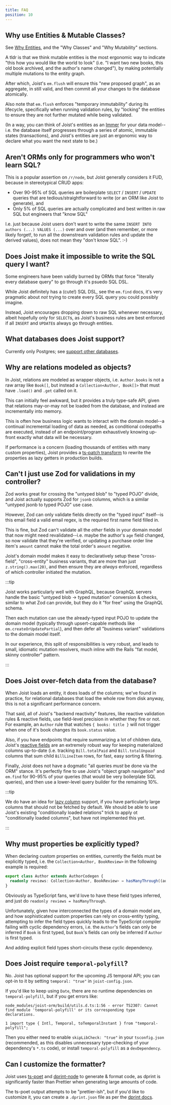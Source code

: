 ```yaml
---
title: FAQ
position: 10
---
```


## Why use Entities & Mutable Classes?

See [Why Entities](/docs/modeling/why-entities), and the "Why Classes" and "Why Mutability" sections.

A tldr is that we think mutable entities is the most ergonomic way to indicate "this how you would like the world to look" (i.e. "I want two new books, this old book archived, and the author's name changed"), by making potentially multiple mutations to the entity graph.

After which, Joist's `em.flush` will ensure this "new proposed graph", as an aggregate, in still valid, and then commit all your changes to the database atomically.

Also note that `em.flush` enforces "temporary immutability" during its lifecycle, specifically when running validation rules, by "locking" the entities to ensure they are not further mutated while being validated.

(In a way, you can think of Joist's entities as an [Immer](https://immerjs.github.io/immer/) for your data model--i.e. the database itself progresses through a series of atomic, immutable states (transactions), and Joist's entities are just an ergonomic way to declare what you want the next state to be.)

## Aren't ORMs only for programmers who won't learn SQL?

This is a popular assertion on `/r/node`, but Joist generally considers it FUD, because in stereotypical CRUD apps:

* Over 90-95% of SQL queries are boilerplate `SELECT` / `INSERT` / `UPDATE` queries that are tedious/straightforward to write (or an ORM like Joist to generate), and
* Only 5% of SQL queries are actually complicated and best written in raw SQL but engineers that "know SQL"

I.e. just because Joist users don't want to write the same `INSERT INTO authors (...) VALUES (...)` over and over (and then remember, or more likely forget!, to run all the downstream validation rules and update the derived values), does not mean they "don't know SQL". :-)

## Does Joist make it impossible to write the SQL query I want?

Some engineers have been validly burned by ORMs that force "literally every database query" to go through it's psuedo SQL DSL.

While Joist definitely has a (cute!) SQL DSL, see the `em.find` docs, it's very pragmatic about *not* trying to create every SQL query you could possibly imagine.

Instead, Joist encourages dropping down to raw SQL whenever necessary, albeit hopefully only for `SELECT`s, as Joist's business rules are best enforced if all `INSERT` and `UPDATE`s always go through entities.

## What databases does Joist support?

Currently only Postgres; see [support other databases](https://github.com/joist-orm/joist-orm/issues/636).

## Why are relations modeled as objects?

In Joist, relations are modeled as wrapper objects, i.e. `Author.books` is not a raw array like `Book[]`, but instead a `Collection<Author, Book[]>` that must have `.load()` and `.get` called on it.

This can initially feel awkward, but it provides a truly type-safe API, given that relations may-or-may not be loaded from the database, and instead are incrementally into memory.

This is often how business logic wants to interact with the domain model--a continual incremental loading of data as needed, as conditional codepaths are executed, instead of an endpoint/program exhaustively knowing up-front exactly what data will be necessary.

If performance is a concern (loading thousands of entities with many custom properties), Joist provides a [ts-patch transform](/docs/advanced/transform-properties) to rewrite the properties as lazy getters in production builds. 

## Can't I just use Zod for validations in my controller?

Zod works great for crossing the "untyped blob" to "typed POJO" divide, and Joist actually supports Zod for `jsonb` columns, which is a similar "untyped jsonb to typed POJO" use case.

However, Zod can only validate fields directly on the "typed input" itself--is this email field a valid email regex, is the required first name field filled in.

This is fine, but Zod can't validate all the *other* fields in your domain model that now might need revalidated--i.e. maybe the author's `age` field changed, so now validate that they're verified, or updating a purchase order line item's `amount` cannot make the total order's `amount` negative.

Joist's domain model makes it easy to declaratively setup these "cross-field", "cross-entity" business variants, that are more than just `z.string().max(20)`, and then ensure they are *always* enforced, regardless of which controller initiated the mutation.

:::tip

Joist works particularly well with GraphQL, because GraphQL servers handle the basic "untyped blob -> typed mutation" conversion & checks, similar to what Zod can provide, but they do it "for free" using the GraphQL schema.

Then each mutation can use the already-typed input POJO to update the domain model (typically through upsert-capable methods like `em.createOrUpdatePartial`), and then defer all "business variant" validations to the domain model itself.

In our experience, this split of responsibilities is very robust, and leads to small, idiomatic mutation resolvers, much inline with the Rails "fat model, skinny controller" pattern.

:::

## Does Joist over-fetch data from the database?

When Joist loads an entity, it does loads of the columns; we've found in practice, for relational databases that load the whole row from disk anyway, this is not a significant performance concern.

That said, all of Joist's "backend reactivity" features, like reactive validation rules & reactive fields, use field-level precision in whether they fire or not. For example, an `Author` rule that watches `{ books: title }` will not trigger when one of it's book changes its `book.status` value.

Also, if you have endpoints that require summarizing a lot of children data, Joist's [reactive fields](https://joist-orm.io/docs/modeling/reactive-fields#async-reactive-fields) are an extremely robust way for keeping materialized columns up-to-date (i.e. tracking `Bill.totalPaid` and `Bill.totalUnpaid` columns that sum child `BillLineItem` rows, for fast, easy sorting & filtering.

Finally, Joist does not have a dogmatic "all queries *must* be done via the ORM" stance. It's perfectly fine to use Joist's "object graph navigation" and `em.find` for 90-95% of your queries (that would be very boilerplate SQL queries), and then use a lower-level query builder for the remaining 10%.

:::tip

We do have an idea for [lazy column](https://github.com/joist-orm/joist-orm/issues/178) support, if you have particularly large columns that should not be fetched by default. We should be able to use Joist's existing "conditionally loaded relations" trick to apply ot "conditionally loaded columns", but have not implemented this yet.

:::

## Why must properties be explicitly typed?

When declaring custom properties on entities, currently the fields must be explicitly typed, i.e. the `Collection<Author, BookReview>` in the following example is required:

```typescript
export class Author extends AuthorCodegen {
  readonly reviews: Collection<Author, BookReview> = hasManyThrough((author) => author.books.reviews);
}
```

Obviously as TypeScript fans, we'd love to have these field types inferred, and just do `readonly reviews = hasManyThrough`.

Unfortunately, given how interconnected the types of a domain model are, and how sophisticated custom properties can rely on cross-entity typing, attempting to infer the field types quickly leads to the TypeScript compiler failing with cyclic dependency errors, i.e. the `Author`'s fields can only be inferred if `Book` is first typed, but `Book`'s fields can only be inferred if `Author` is first typed.

And adding explicit field types short-circuits these cyclic dependency.


## Does Joist require `temporal-polyfill`?

No. Joist has optional support for the upcoming JS temporal API; you can opt-in to it by setting `temporal: "true"` in `joist-config.json`.

If you'd like to keep using `Date`, there are no runtime dependencies on `temporal-polyfill`, but if you get errors like:

```
node_modules/joist-orm/build/utils.d.ts:1:56 - error TS2307: Cannot find module 'temporal-polyfill' or its corresponding type declarations.

1 import type { Intl, Temporal, toTemporalInstant } from "temporal-polyfill";
```

Then you either need to enable `skipLibCheck: "true"` in your `tsconfig.json` (recommended, as this disables unnecessary type-checking of your dependency's `*.ts` code), or install `temporal-polyfill` as a `devDependency`.


## Can I customize the formatter?

Joist uses [ts-poet](https://github.com/stephenh/ts-poet) and [dprint-node](https://github.com/devongovett/dprint-node) to generate & format code, as dprint is significantly faster than Prettier when generating large amounts of code.

The ts-poet output attempts to be "prettier-ish", but if you'd like to customize it, you can create a `.dprint.json` file as per the [dprint docs](https://dprint.dev/setup/#hidden-config-file).
